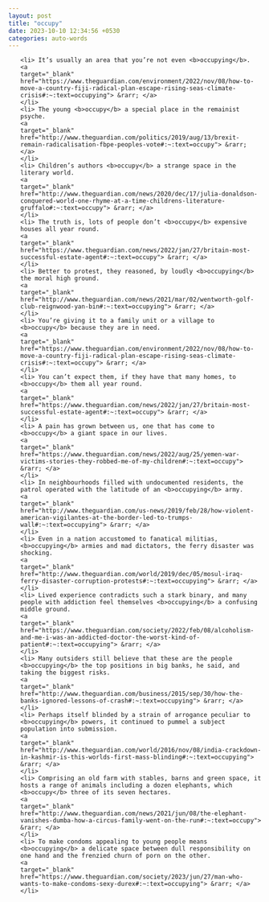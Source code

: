 ```yaml
---
layout: post
title: "occupy"
date: 2023-10-10 12:34:56 +0530
categories: auto-words
---
```

<ol>

    <li> It’s usually an area that you’re not even <b>occupying</b>.
    <a 
    target="_blank" 
    href="https://www.theguardian.com/environment/2022/nov/08/how-to-move-a-country-fiji-radical-plan-escape-rising-seas-climate-crisis#:~:text=occupying"> &rarr; </a>
    </li>
    <li> The young <b>occupy</b> a special place in the remainist psyche.
    <a 
    target="_blank" 
    href="http://www.theguardian.com/politics/2019/aug/13/brexit-remain-radicalisation-fbpe-peoples-vote#:~:text=occupy"> &rarr; </a>
    </li>
    <li> Children’s authors <b>occupy</b> a strange space in the literary world.
    <a 
    target="_blank" 
    href="http://www.theguardian.com/news/2020/dec/17/julia-donaldson-conquered-world-one-rhyme-at-a-time-childrens-literature-gruffalo#:~:text=occupy"> &rarr; </a>
    </li>
    <li> The truth is, lots of people don’t <b>occupy</b> expensive houses all year round.
    <a 
    target="_blank" 
    href="https://www.theguardian.com/news/2022/jan/27/britain-most-successful-estate-agent#:~:text=occupy"> &rarr; </a>
    </li>
    <li> Better to protest, they reasoned, by loudly <b>occupying</b> the moral high ground.
    <a 
    target="_blank" 
    href="http://www.theguardian.com/news/2021/mar/02/wentworth-golf-club-reignwood-yan-bin#:~:text=occupying"> &rarr; </a>
    </li>
    <li> You’re giving it to a family unit or a village to <b>occupy</b> because they are in need.
    <a 
    target="_blank" 
    href="https://www.theguardian.com/environment/2022/nov/08/how-to-move-a-country-fiji-radical-plan-escape-rising-seas-climate-crisis#:~:text=occupy"> &rarr; </a>
    </li>
    <li> You can’t expect them, if they have that many homes, to <b>occupy</b> them all year round.
    <a 
    target="_blank" 
    href="https://www.theguardian.com/news/2022/jan/27/britain-most-successful-estate-agent#:~:text=occupy"> &rarr; </a>
    </li>
    <li> A pain has grown between us, one that has come to <b>occupy</b> a giant space in our lives.
    <a 
    target="_blank" 
    href="https://www.theguardian.com/news/2022/aug/25/yemen-war-victims-stories-they-robbed-me-of-my-children#:~:text=occupy"> &rarr; </a>
    </li>
    <li> In neighbourhoods filled with undocumented residents, the patrol operated with the latitude of an <b>occupying</b> army.
    <a 
    target="_blank" 
    href="http://www.theguardian.com/us-news/2019/feb/28/how-violent-american-vigilantes-at-the-border-led-to-trumps-wall#:~:text=occupying"> &rarr; </a>
    </li>
    <li> Even in a nation accustomed to fanatical militias, <b>occupying</b> armies and mad dictators, the ferry disaster was shocking.
    <a 
    target="_blank" 
    href="http://www.theguardian.com/world/2019/dec/05/mosul-iraq-ferry-disaster-corruption-protests#:~:text=occupying"> &rarr; </a>
    </li>
    <li> Lived experience contradicts such a stark binary, and many people with addiction feel themselves <b>occupying</b> a confusing middle ground.
    <a 
    target="_blank" 
    href="https://www.theguardian.com/society/2022/feb/08/alcoholism-and-me-i-was-an-addicted-doctor-the-worst-kind-of-patient#:~:text=occupying"> &rarr; </a>
    </li>
    <li> Many outsiders still believe that these are the people <b>occupying</b> the top positions in big banks, he said, and taking the biggest risks.
    <a 
    target="_blank" 
    href="http://www.theguardian.com/business/2015/sep/30/how-the-banks-ignored-lessons-of-crash#:~:text=occupying"> &rarr; </a>
    </li>
    <li> Perhaps itself blinded by a strain of arrogance peculiar to <b>occupying</b> powers, it continued to pummel a subject population into submission.
    <a 
    target="_blank" 
    href="http://www.theguardian.com/world/2016/nov/08/india-crackdown-in-kashmir-is-this-worlds-first-mass-blinding#:~:text=occupying"> &rarr; </a>
    </li>
    <li> Comprising an old farm with stables, barns and green space, it hosts a range of animals including a dozen elephants, which <b>occupy</b> three of its seven hectares.
    <a 
    target="_blank" 
    href="http://www.theguardian.com/news/2021/jun/08/the-elephant-vanishes-dumba-how-a-circus-family-went-on-the-run#:~:text=occupy"> &rarr; </a>
    </li>
    <li> To make condoms appealing to young people means <b>occupying</b> a delicate space between dull responsibility on one hand and the frenzied churn of porn on the other.
    <a 
    target="_blank" 
    href="https://www.theguardian.com/society/2023/jun/27/man-who-wants-to-make-condoms-sexy-durex#:~:text=occupying"> &rarr; </a>
    </li>